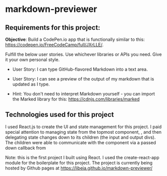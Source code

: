 # markdown-previewer

## Requirements for this project:
__Objective__: Build a CodePen.io app that is functionally similar to this: https://codepen.io/FreeCodeCamp/full/JXrLLE/.

Fulfill the below user stories. Use whichever libraries or APIs you need. Give it your own personal style.

* User Story: I can type GitHub-flavored Markdown into a text area.

* User Story: I can see a preview of the output of my markdown that is updated as I type.

* Hint: You don't need to interpret Markdown yourself - you can import the Marked library for this: https://cdnjs.com/libraries/marked

## Technologies used for this project

I used React.js to create the UI and state management for this project. I paid special attention to managing state from the topmost component, <App/>, and then delegating state changes down to its children (the input and output divs). The children were able to communicate with the <App/> component via a passed down callback from <App/>

Note: this is the first project I built using React. I used the create-react-app
module for the boilerplate for this project. The project is currently being
hosted by Github pages at https://libeja.github.io/markdown-previewer/
